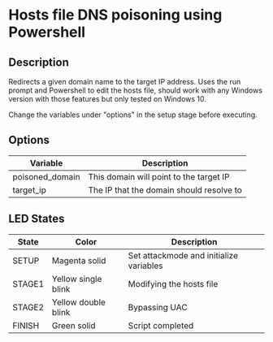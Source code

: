 # Hosts file DNS poisoning using Powershell

## Description
Redirects a given domain name to the target IP address. Uses the run prompt and Powershell to edit the hosts file, should work with any Windows version with those features but only tested on Windows 10.

Change the variables under "options" in the setup stage before executing.

## Options
| Variable        | Description                              |
|-----------------|------------------------------------------|
| poisoned_domain | This domain will point to the target IP  |
| target_ip       | The IP that the domain should resolve to |

## LED States
| State  | Color               | Description                             |
|--------|---------------------|-----------------------------------------|
| SETUP  | Magenta solid       | Set attackmode and initialize variables |
| STAGE1 | Yellow single blink | Modifying the hosts file                |
| STAGE2 | Yellow double blink | Bypassing UAC                           |
| FINISH | Green solid         | Script completed                        |
